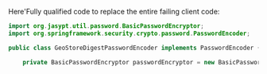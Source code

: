 Here'Fully qualified code to replace the entire failing client code:

```java
import org.jasypt.util.password.BasicPasswordEncryptor;
import org.springframework.security.crypto.password.PasswordEncoder;

public class GeoStoreDigestPasswordEncoder implements PasswordEncoder {

    private BasicPasswordEncryptor passwordEncryptor = new BasicPasswordEncrypts
```